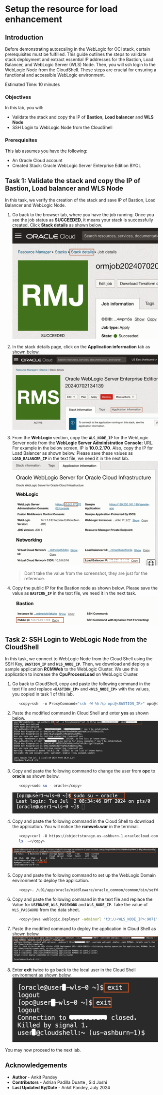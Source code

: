 # Setup the resource for load enhancement

## Introduction

Before demonstrating autoscaling in the WebLogic for OCI stack, certain prerequisites must be fulfilled. This guide outlines the steps to validate stack deployment and extract essential IP addresses for the Bastion, Load Balancer, and WebLogic Server (WLS) Node. Then, you will ssh login to the WebLogic Node from the CloudShell. These steps are crucial for ensuring a functional and accessible WebLogic environment.

Estimated Time: 10 minutes

### Objectives

In this lab, you will:

* Validate the stack and copy the IP of **Bastion**, **Load balancer** and **WLS Node**
* SSH Login to WebLogic Node from the CloudShell

### Prerequisites
This lab assumes you have the following:

* An Oracle Cloud account
* Created Stack: Oracle WebLogic Server Enterprise Edition BYOL

## Task 1: Validate the stack and copy the IP of Bastion, Load balancer and WLS Node

In this task, we verify the creation of the stack and save IP of Bastion, Load Balancer and WebLogic Node.  

1. Go back to the browser tab, where you have the job running. Once you see the job status as **SUCCEEDED**, it means your stack is successfully created. Click **Stack details** as shown below. 
 ![job succeed](images/job-succeed.png)

2. In the stack details page, click on the **Application information** tab as shown below.
 ![application information](images/application-information.png)

3. From the **WebLogic** section, copy the **`WLS_NODE_IP`** for the WebLogic Server node from the **WebLogic Server Administration Console:** URL. For example in the below screen, IP is **10.0.2.170**. Also, copy the IP for Load Balancer as shown below. Please save these values as **`LOAD_BALANCER_IP`** in the text file, we need it in the next lab.
 ![loadbalencer compute ip](images/loadbalencer-compute-ip.png)
    > Don't take the value from the screenshot, they are just for the reference. 

4. Copy the public IP for the Bastion node as shown below. Please save the value as **`BASTION_IP`** in the text file, we need it in the next task.
 ![bastion ip](images/bastion-ip.png)


## Task 2: SSH Login to WebLogic Node from the CloudShell

In this task, we connect to WebLogic Node from the Cloud Shell using the SSH Key, **`BASTION_IP`** and **`WLS_NODE_IP`**. Then, we download and deploy a sample application **RCMWeb** to the WebLogic Cluster. We use this application to increase the **CpuProcessLoad** on WebLogic Cluster.

1. Go back to CloudShell, copy and paste the following command in the text file and replace **`<BASTION_IP>`** and **`<WLS_NODE_IP>`** with the values, you copied in task 1 of this lab.
      ```bash
         <copy>ssh  -o ProxyCommand="ssh -W %h:%p opc@<BASTION_IP>" opc@<WLS_NODE_IP></copy>
      ```

2. Paste the modified command in Cloud Shell and enter **yes** as shown below.
 ![ssh node](images/ssh-node.png)

3. Copy and paste the following command to change the user from **opc** to **oracle** as shown below.
      ```bash
         <copy>sudo su - oracle</copy>
      ```
      ![change user](images/change-user.png)

4. Copy and paste the following command in the Cloud Shell to download the application. You will notice the **rcmweb.war** in the terminal.
      ```bash
         <copy>curl -O https://objectstorage.us-ashburn-1.oraclecloud.com/p/DngDhX3N6cSYkCOJdN04oEVpFNW4CZ-0AgJd6wseEpnOTyDVDmViRtD9lLs9We-Z/n/ocloud200/b/ocw24assets/o/rcmweb.war
         ls  ~</copy>
      ```
      ![download app](images/download-app.png)

5. Copy and paste the following command to set up the WebLogic Domain environment to deploy the application.
      ```bash
         <copy>. /u01/app/oracle/middleware/oracle_common/common/bin/setWlstEnv.sh</copy>
      ```

6. Copy and paste the following command in the text file and replace the Value for **`USERNAME`**, **`WLS_PASSWORD`** and **`WLS_NODE_IP`**. Take the value of `WLS_PASSWORD` from the data sheet.
      ```bash
         <copy>java weblogic.Deployer -adminurl 't3://<WLS_NODE_IP>:9071' -username weblogic -password `WLS_PASSWORD` -deploy -name RCMWeb -targets <USERNAME>_cluster ~/rcmweb.war</copy>
      ```

7. Paste the modified command to deploy the application in Cloud Shell as shown below.
   ![deploy app](images/deploy-app.png)

8. Enter **exit** twice to go back to the local user in the Cloud Shell environment as shown below.
   ![back cloudshell](images/back-cloudshell.png)



You may now proceed to the next lab.

## Acknowledgements
* **Author** -  Ankit Pandey
* **Contributors** - Adrian Padilla Duarte , Sid Joshi
* **Last Updated By/Date** - Ankit Pandey, July 2024